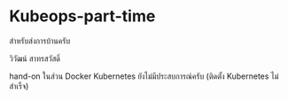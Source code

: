 # Kubeops-part-time
 สำหรับส่งการบ้านครับ

วิวัฒน์ สาทรสวัสดิ์

 hand-on ในส่วน Docker Kubernetes ยังไม่มีประสบการณ์ครับ (ติดตั้ง Kubernetes ไม่สำเร็จ)
